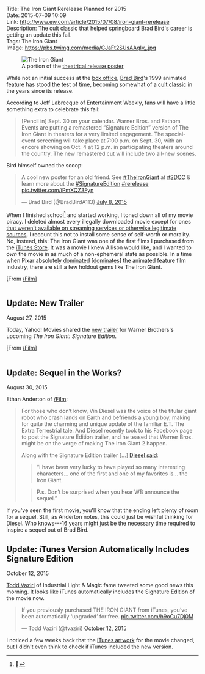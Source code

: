 Title: The Iron Giant Rerelease Planned for 2015  
Date: 2015-07-09 10:09  
Link: http://www.ew.com/article/2015/07/08/iron-giant-rerelease  
Description: The cult classic that helped springboard Brad Bird's career is getting an update this fall.  
Tags: The Iron Giant  
Image: https://pbs.twimg.com/media/CJaFt2SUsAAqIv_.jpg  

<figure>
	<img src="http://i2.wp.com/bitcast-a-sm.bitgravity.com/slashfilm/wp/wp-content/images/The-Iron-Giant.jpg" alt="The Iron Giant" title="The Iron Giant">
	<figcaption>A portion of the <a href="https://en.m.wikipedia.org/wiki/The_Iron_Giant#/media/File:The_Iron_Giant_poster.JPG" title="Wikipedia: The Iron Gian">theatrical release poster</a></figcaption>
</figure>

While not an initial success at the [box office][bo], [Brad Bird][bb]'s 1999 animated feature has stood the test of time, becoming somewhat of a [cult classic][cc] in the years since its release.

According to Jeff Labrecque of Entertainment Weekly, fans will have a little something extra to celebrate this fall:

> [Pencil in] Sept. 30 on your calendar. Warner Bros. and Fathom Events are putting a remastered “Signature Edition” version of The Iron Giant in theaters for a very limited engagement. The special-event screening will take place at 7:00 p.m. on Sept. 30, with an encore showing on Oct. 4 at 12 p.m. in participating theaters around the country. The new remastered cut will include two all-new scenes.

Bird himself owned the scoop:

<blockquote lang="en"><p lang="en" dir="ltr">A cool new poster for an old friend.&#10;See <a href="https://twitter.com/hashtag/TheIronGiant?src=hash">#TheIronGiant</a> at <a href="https://twitter.com/hashtag/SDCC?src=hash">#SDCC</a> &amp; learn more about the <a href="https://twitter.com/hashtag/SignatureEdition?src=hash">#SignatureEdition</a> <a href="https://twitter.com/hashtag/rerelease?src=hash">#rerelease</a> <a href="http://t.co/iPmXQZ3Fyn">pic.twitter.com/iPmXQZ3Fyn</a></p>&mdash; Brad Bird (@BradBirdA113) <a href="https://twitter.com/BradBirdA113/status/618829026610671620">July 8, 2015</a></blockquote>

When I finished school[^yes] and started working, I toned down all of my movie piracy. I deleted almost every illegally downloaded movie except for ones [that weren't available on streaming services or otherwise legitimate sources][sw]. I recount this not to install some sense of self-worth or morality. No, instead, this: The Iron Giant was one of the first films I purchased from the [iTunes Store][ig]. It was a movie I knew Allison would like, and I wanted to *own* the movie in as much of a non-ephemeral state as possible. In a time when Pixar absolutely [dominated][ts2] [[dominates][is]] the animated feature film industry, there are still a few holdout gems like The Iron Giant. 

[From [/Film][sf]]

<aside>
<div class="update" style="overflow:scroll">

## Update: New Trailer
<p class="updateTime"><time datetime="2015-08-27">August 27, 2015</time></p>

Today, Yahoo! Movies shared the [new trailer][ym] for Warner Brothers's upcoming *The Iron Giant: Signature Edition*.

[From [/Film][sf2]]

</div>

<div class="update">

## Update: Sequel in the Works?
<p class="updateTime"><time datetime="2015-08-30">August 30, 2015</time></p>

Ethan Anderton of [/Film][vd]:

> For those who don’t know, Vin Diesel was the voice of the titular giant robot who crash lands on Earth and befriends a young boy, making for quite the charming and unique update of the familiar E.T. The Extra Terrestrial tale. And Diesel recently took to his Facebook page to post the Signature Edition trailer, and he teased that Warner Bros. might be on the verge of making The Iron Giant 2 happen.
>
> Along with the Signature Edition trailer [...] [Diesel said][ds]:
>> “I have been very lucky to have played so many interesting characters… one of the first and one of my favorites is… the Iron Giant.
>	
>> P.s. Don’t be surprised when you hear WB announce the sequel.”

If you've seen the first movie, you'll know that the ending left plenty of room for a sequel. Still, as Anderton notes, this could just be wishful thinking for Diesel. Who knows---16 years might just be the necessary time required to inspire a sequel out of Brad Bird.

</div>

<div class="update">

## Update: iTunes Version Automatically Includes Signature Edition
<p class="updateTime"><time datetime="2015-10-12">October 12, 2015</time></p>

[Todd Vaziri][tv] of Industrial Light & Magic fame tweeted some good news this morning. It looks like iTunes automatically includes the Signature Edition of the movie now.

<blockquote lang="en"><p lang="en" dir="ltr">If you previously purchased THE IRON GIANT from iTunes, you’ve been automatically ‘upgraded’ for free. <a href="https://twitter.com/tvaziri/status/653593764611538945/photo/1" title="Todd Vaziri's tweet"">pic.twitter.com/h9oCu7Dj0M</a></p>&mdash; Todd Vaziri (@tvaziri) <a href="https://twitter.com/tvaziri/status/653593764611538945" title="More from Vaziri">October 12, 2015</a></blockquote>

I noticed a few weeks back that the [iTunes artwork][ita] for the movie changed, but I didn't even think to check if iTunes included the new version.

</div>
</aside>

[^yes]: 🎉

[bb]: https://en.wikipedia.org/wiki/Brad_Bird "Wikipedia: Brad Bird"
[bo]: https://en.wikipedia.org/wiki/The_Iron_Giant#Box_office "Wikipedia: The Iron Giant at the box office"
[cc]: https://en.wikipedia.org/wiki/The_Iron_Giant#Accolades  "Wikipedia: The Iron Giant's accolades"
[ds]: https://www.facebook.com/VinDiesel/videos/10153682936018313/ "Vin Diesel's facebook post"
[ig]: https://itunes.apple.com/us/movie/the-iron-giant/id284447916?at=1l3vx9s "iTunes Store link to The Iron Gian"
[ita]: /2015/10/11/finding-itunes-artwork "My post on finding iTunes artwork"
[jv]: https://twitter.com/tvaziri/status/653593764611538945 "Todd Vaziri's tweet about The Iron Giant"
[is]: https://en.wikipedia.org/wiki/Inside_Out_(2015_film) "Wikipedia: Inside Out (2015)"
[sf]: http://www.slashfilm.com/iron-giant-rerelease "/Film on The Iron Giant rerelease"
[sf2]: http://www.slashfilm.com/iron-giant-trailer/ "/Film on The Iron Giant Rerelease trailer"
[sw]: /2015/5/14/this-is-the-best-version-of-star-wars-and-watching-it-is-a-crime "My post on Harmy's Despecialized version of the original trilogy"
[ts2]: https://en.wikipedia.org/wiki/Toy_Story_2 "Wikipedia: Toy Story 2"
[tv]: http://en.memory-alpha.wikia.com/wiki/Todd_Vaziri "Todd Vaziri on Wiki"
[vd]: http://www.slashfilm.com/vin-diesel-teases-the-iron-giant-2/ "/Film: Vin Diesel on The Iron Gian"
[ym]: https://www.yahoo.com/movies/watch-the-trailer-for-remastered-iron-giant-127660292562.html "Link to rerelease trailer"
